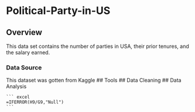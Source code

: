 # Political-Party-in-US
## Overview 
  This data set contains the number of parties in USA, their prior tenures, and the salary earned. 
  ### Data Source 
  This dataset was gotten from Kaggle 
    ## Tools 
    ## Data Cleaning 
    ## Data Analysis 
   
    ``` excel 
    =IFERROR(H9/G9,"Null")
    ```
